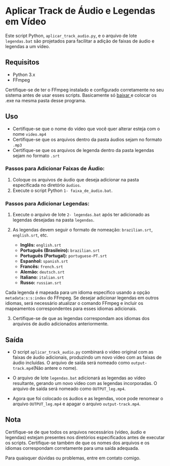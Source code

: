 # Aplicar Track de Áudio e Legendas em Vídeo

Este script Python, `aplicar_track_audio.py`, e o arquivo de lote `legendas.bat` são projetados para facilitar a adição de faixas de áudio e legendas a um vídeo.

## Requisitos

- Python 3.x
- FFmpeg

Certifique-se de ter o FFmpeg instalado e configurado corretamente no seu sistema antes de usar esses scripts.
Basicamente só [baixar ](https://github.com/BtbN/FFmpeg-Builds/releases) e colocar os .exe na mesma pasta desse programa.

## Uso

 - Certifique-se que o nome do vídeo que você quer alterar esteja com o nome ``video.mp4``
 - Certifique-se que os arquivos dentro da pasta áudios sejam no formato ``.mp3``
 - Certifique-se que os arquivos de legenda dentro da pasta legendas sejam no formato ``.srt``

### Passos para Adicionar Faixas de Áudio:

1. Coloque os arquivos de áudio que deseja adicionar na pasta especificada no diretório `áudios`.
2. Execute o script Python `1- faixa_de_áudio.bat`.

### Passos para Adicionar Legendas:

1. Execute o arquivo de lote `2- legendas.bat` após ter adicionado as legendas desejadas na pasta `legendas`.
2. As legendas devem seguir o formato de nomeação: `brazilian.srt`, `english.srt`, etc.

    - **Inglês:** `english.srt`
    - **Português (Brasileiro):** `brazilian.srt`
    - **Português (Portugal):** `portuguese-PT.srt`
    - **Espanhol:** `spanish.srt`
    - **Francês:** `french.srt`
    - **Alemão:** `deutsch.srt`
    - **Italiano:** `italian.srt`
    - **Russo:** `russian.srt`

Cada legenda é mapeada para um idioma específico usando a opção `metadata:s:s:index` do FFmpeg.
Se desejar adicionar legendas em outros idiomas, será necessário atualizar o comando FFmpeg e incluir os mapeamentos correspondentes para esses idiomas adicionais.

3. Certifique-se de que as legendas correspondam aos idiomas dos arquivos de áudio adicionados anteriormente.

## Saída

- O script `aplicar_track_audio.py` combinará o vídeo original com as faixas de áudio adicionais, produzindo um novo vídeo com as faixas de áudio incluídas. O arquivo de saída será nomeado como `output-track.mp4`(Não antere o nome). 

- O arquivo de lote `legendas.bat` adicionará as legendas ao vídeo resultante, gerando um novo vídeo com as legendas incorporadas. O arquivo de saída será nomeado como `OUTPUT_leg.mp4`.

- Agora que foi colocado os áudios e as legendas, voce pode renomear o arquivo `OUTPUT_leg.mp4` e apagar o arquivo `output-track.mp4`.

## Nota

Certifique-se de que todos os arquivos necessários (vídeo, áudio e legendas) estejam presentes nos diretórios especificados antes de executar os scripts. Certifique-se também de que os nomes dos arquivos e os idiomas correspondam corretamente para uma saída adequada.

Para quaisquer dúvidas ou problemas, entre em contato comigo.